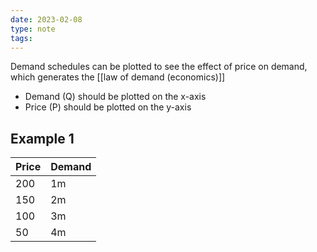 ```yaml
---
date: 2023-02-08
type: note
tags: 
---
```


Demand schedules can be plotted to see the effect of price on demand, which generates the [[law of demand (economics)]]
- Demand (Q) should be plotted on the x-axis
- Price (P) should be plotted on the y-axis

## Example 1
| Price | Demand |
| ----- | -------- |
| 200   | 1m        |
| 150   | 2m        |
| 100   | 3m        |
| 50    | 4m        |
